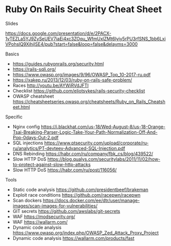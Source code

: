 # Ruby On Rails Secuirity Cheat Sheet

Slides

https://docs.google.com/presentation/d/e/2PACX-1vTEZLa5YJ9ZySeUEV7iaEi4xc3ZOqu_WfmUxlZMt6lyjy5rPU3rfSNS_1bb6LxiVPohslQ9XihjISE4/pub?start=false&loop=false&delayms=3000

Basics
- https://guides.rubyonrails.org/security.html
- https://rails-sqli.org/
- https://www.owasp.org/images/9/96/OWASP_Top_10-2017-ru.pdf
- https://xakep.ru/2013/12/03/ruby-on-rails-safe-problem/
- Races http://youtu.be/AYWiRVdJFTI
- Checklist https://github.com/eliotsykes/rails-security-checklist
- OWASP cheatsheet https://cheatsheetseries.owasp.org/cheatsheets/Ruby_on_Rails_Cheatsheet.html

Specific
- Nginx config https://i.blackhat.com/us-18/Wed-August-8/us-18-Orange-Tsai-Breaking-Parser-Logic-Take-Your-Path-Normalization-Off-And-Pop-0days-Out-2.pdf
- SQL injections https://www.ptsecurity.com/upload/corporate/ru-ru/analytics/PT-devteev-Advanced-SQL-Injection.pdf
- DNS Rebinding https://habr.com/ru/company/fbk_cs/blog/439522/
- Slow HTTP DoS https://blog.qualys.com/securitylabs/2011/11/02/how-to-protect-against-slow-http-attacks
- Slow HTTP DoS https://habr.com/ru/post/116056/

Tools
- Static code analysis https://github.com/presidentbeef/brakeman
- Exploit race conditions https://github.com/racepwn/racepwn
- Scan dockers https://docs.docker.com/ee/dtr/user/manage-images/scan-images-for-vulnerabilities/
- GIT secrets https://github.com/awslabs/git-secrets
- WAF https://modsecurity.org/
- WAF https://wallarm.com/
- Dynamic code analysis https://www.owasp.org/index.php/OWASP_Zed_Attack_Proxy_Project
- Dynamic code analysis https://wallarm.com/products/fast
